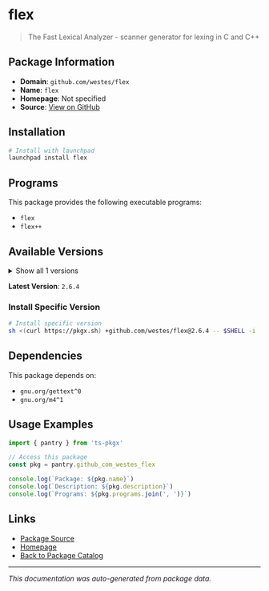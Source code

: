 # flex

> The Fast Lexical Analyzer - scanner generator for lexing in C and C++

## Package Information

- **Domain**: `github.com/westes/flex`
- **Name**: `flex`
- **Homepage**: Not specified
- **Source**: [View on GitHub](https://github.com/pkgxdev/pantry/tree/main/projects/github.com/westes/flex/package.yml)

## Installation

```bash
# Install with launchpad
launchpad install flex
```

## Programs

This package provides the following executable programs:

- `flex`
- `flex++`

## Available Versions

<details>
<summary>Show all 1 versions</summary>

- `2.6.4`

</details>

**Latest Version**: `2.6.4`

### Install Specific Version

```bash
# Install specific version
sh <(curl https://pkgx.sh) +github.com/westes/flex@2.6.4 -- $SHELL -i
```

## Dependencies

This package depends on:

- `gnu.org/gettext^0`
- `gnu.org/m4^1`

## Usage Examples

```typescript
import { pantry } from 'ts-pkgx'

// Access this package
const pkg = pantry.github_com_westes_flex

console.log(`Package: ${pkg.name}`)
console.log(`Description: ${pkg.description}`)
console.log(`Programs: ${pkg.programs.join(', ')}`)
```

## Links

- [Package Source](https://github.com/pkgxdev/pantry/tree/main/projects/github.com/westes/flex/package.yml)
- [Homepage](#)
- [Back to Package Catalog](../package-catalog.md)

---

*This documentation was auto-generated from package data.*
